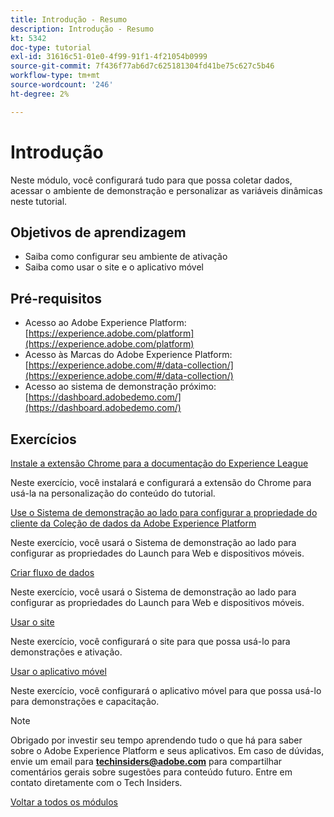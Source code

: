 ```yaml
---
title: Introdução - Resumo
description: Introdução - Resumo
kt: 5342
doc-type: tutorial
exl-id: 31616c51-01e0-4f99-91f1-4f21054b0999
source-git-commit: 7f436f77ab6d7c625181304fd41be75c627c5b46
workflow-type: tm+mt
source-wordcount: '246'
ht-degree: 2%

---
```


# Introdução

Neste módulo, você configurará tudo para que possa coletar dados, acessar o ambiente de demonstração e personalizar as variáveis dinâmicas neste tutorial.

## Objetivos de aprendizagem

- Saiba como configurar seu ambiente de ativação
- Saiba como usar o site e o aplicativo móvel

## Pré-requisitos

- Acesso ao Adobe Experience Platform: [https://experience.adobe.com/platform](https://experience.adobe.com/platform)
- Acesso às Marcas do Adobe Experience Platform: [https://experience.adobe.com/#/data-collection/](https://experience.adobe.com/#/data-collection/)
- Acesso ao sistema de demonstração próximo: [https://dashboard.adobedemo.com/](https://dashboard.adobedemo.com/)

## Exercícios

[Instale a extensão Chrome para a documentação do Experience League](./ex1.md)

Neste exercício, você instalará e configurará a extensão do Chrome para usá-la na personalização do conteúdo do tutorial.

[Use o Sistema de demonstração ao lado para configurar a propriedade do cliente da Coleção de dados da Adobe Experience Platform](./ex2.md)

Neste exercício, você usará o Sistema de demonstração ao lado para configurar as propriedades do Launch para Web e dispositivos móveis.

[Criar fluxo de dados](./ex3.md)

Neste exercício, você usará o Sistema de demonstração ao lado para configurar as propriedades do Launch para Web e dispositivos móveis.

[Usar o site](./ex4.md)

Neste exercício, você configurará o site para que possa usá-lo para demonstrações e ativação.

[Usar o aplicativo móvel](./ex5.md)

Neste exercício, você configurará o aplicativo móvel para que possa usá-lo para demonstrações e capacitação.

>[!NOTE]
>
>Obrigado por investir seu tempo aprendendo tudo o que há para saber sobre o Adobe Experience Platform e seus aplicativos. Em caso de dúvidas, envie um email para **techinsiders@adobe.com** para compartilhar comentários gerais sobre sugestões para conteúdo futuro. Entre em contato diretamente com o Tech Insiders.

[Voltar a todos os módulos](../../../overview.md)
